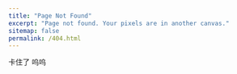 ```yaml
---
title: "Page Not Found"
excerpt: "Page not found. Your pixels are in another canvas."
sitemap: false
permalink: /404.html
---
```


卡住了 呜呜

<script type="text/javascript">
  var GOOG_FIXURL_LANG = 'en';
  var GOOG_FIXURL_SITE = '{{ site.url }}'
</script>
<script type="text/javascript"
  src="//linkhelp.clients.google.com/tbproxy/lh/wm/fixurl.js">
</script>
